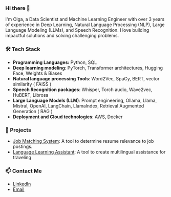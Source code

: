 ### Hi there 👋
I'm Olga, a Data Scientist and Machine Learning Engineer with over 3 years of experience in Deep Learning, Natural Language Processing (NLP), Large Language Modeling (LLMs), and Speech Recognition. I love building impactful solutions and solving challenging problems.

### 🛠️ Tech Stack
- **Programming Languages:** Python, SQL
- **Deep learning modeling**: PyTorch, Transformer architectures, Hugging Face, Weights & Biases
- **Natural language processing Tools**: Word2Vec, SpaCy, BERT, vector similarity ( FAISS ) 
- **Speech Recognition packages**: Whisper, Torch audio, Wave2vec, HuBERT, Librosa
- **Large Language Models (LLM)**: Prompt engineering, Ollama, Llama, Mistral, OpenAI, LangChain, LlamaIndex, Retrieval Augmented Generation ( RAG )
- **Deployment and Cloud technologies**: AWS, Docker

### 🌟 Projects
- [Job Matching System](https://github.com/OlgaSeleznova/JobPostingRelevancy): A tool to determine resume relevance to job postings.
- [Language Learning Assistant](https://github.com/OlgaSeleznova/VoyageVocab): A tool to create multilingual assistance for traveling
  
### 📫 Contact Me
- [LinkedIn](https://www.linkedin.com/in/olga-seleznova/)
- [Email](mailto:Olgaselesnyova@gmail.com)
